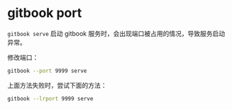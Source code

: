 # gitbook port

`gitbook serve` 启动 gitbook 服务时，会出现端口被占用的情况，导致服务启动异常。

修改端口：

```bash
gitbook --port 9999 serve
```

上面方法失败时，尝试下面的方法：

```bash
gitbook --lrport 9999 serve
```
